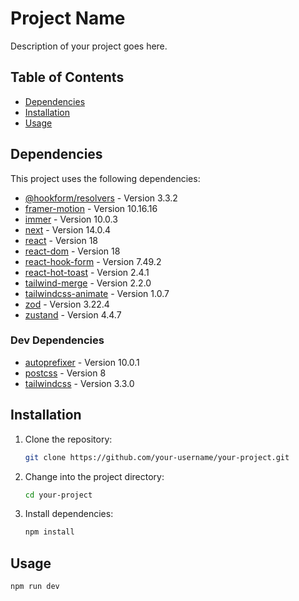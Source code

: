 # Project Name

Description of your project goes here.

## Table of Contents

- [Dependencies](#dependencies)
- [Installation](#installation)
- [Usage](#usage)

## Dependencies

This project uses the following dependencies:

- [@hookform/resolvers](https://www.npmjs.com/package/@hookform/resolvers) - Version 3.3.2
- [framer-motion](https://www.npmjs.com/package/framer-motion) - Version 10.16.16
- [immer](https://www.npmjs.com/package/immer) - Version 10.0.3
- [next](https://www.npmjs.com/package/next) - Version 14.0.4
- [react](https://www.npmjs.com/package/react) - Version 18
- [react-dom](https://www.npmjs.com/package/react-dom) - Version 18
- [react-hook-form](https://www.npmjs.com/package/react-hook-form) - Version 7.49.2
- [react-hot-toast](https://www.npmjs.com/package/react-hot-toast) - Version 2.4.1
- [tailwind-merge](https://www.npmjs.com/package/tailwind-merge) - Version 2.2.0
- [tailwindcss-animate](https://www.npmjs.com/package/tailwindcss-animate) - Version 1.0.7
- [zod](https://www.npmjs.com/package/zod) - Version 3.22.4
- [zustand](https://www.npmjs.com/package/zustand) - Version 4.4.7

### Dev Dependencies

- [autoprefixer](https://www.npmjs.com/package/autoprefixer) - Version 10.0.1
- [postcss](https://www.npmjs.com/package/postcss) - Version 8
- [tailwindcss](https://www.npmjs.com/package/tailwindcss) - Version 3.3.0

## Installation

1. Clone the repository:

   ```bash
   git clone https://github.com/your-username/your-project.git

   ```

2. Change into the project directory:

   ```bash
   cd your-project

   ```

3. Install dependencies:
   ```bash
   npm install
   ```

## Usage

```bash
npm run dev
```
